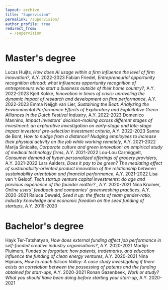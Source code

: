 ```yaml
---
layout: archive
title: "Supervision"
permalink: /supervision/
author_profile: true
redirect_from:
  - /supervision
---
```

Master's degree
======



Lucas Huijts, <em>How does AI usage within a firm influence the level of firm innovation?</em>, A.Y. 2022-2023
Fabian Friedel, <em>Entrepreneurial opportunity recognition abroad: what influences opportunity recognition of entrepreneurs who start a business outside of their home country?</em>, A.Y. 2022-2023
Kjelt Kokke, <em>Innovation in times of crisis: unraveling the dynamic impact of research and development on firm performance</em>, A.Y. 2022-2023
Emma Neijgh van Lier, <em>Sustaining the Beat: Analyzing the Environmental Performance Effects of
Exploratory and Exploitative Green Alliances in the Dutch Festival Industry</em>, A.Y. 2022-2023
Domenico Mannino, <em>Impact investors’ decision-making across different stages of investment: an explorative investigation on early-stage and late-stage impact investors’ pre-selection investment criteria</em>, A.Y. 2022-2023
Sanne de Bont, <em>How to nudge from a distance? Nudging employees to increase their physical activity on the job while working remotely</em>, A.Y. 2021-2022
Marija Sinicaite, <em>Corporate culture and green innovation: an empirical study of medical technology firms</em>, A.Y. 2021-2022
Lou-Lou Carmiggelt, <em>Consumer demand of hyper-personalized offerings of grocery providers</em>, A.Y. 2021-2022
Lars Aalders, <em>Does it pay to be green? The mediating effect of sustainability-oriented product innovation of the relationship between sustainability orientation and financial performance</em>, A.Y. 2021-2022
Lisa van ‘t Geloof, <em>Tech startup venture capital investments: do age and previous experience of the founder matter? </em>, A.Y. 2020-2021
Nina Kruimer, <em>Online users’ feedback and companies’ greenwashing practices</em>, A.Y. 2020-2021
Raluca Dewald, <em>Seed it up: the ffects of team gender-ratio, industry knowledge and economic freedom on the seed funding of startups</em>, A.Y. 2019-2020

Bachelor's degree
======




Hayk Ter-Tatshatyan, <em>How does external funding affect job performance in self-funded creative industry organisations?</em>, A.Y. 2020-2021
Martijn Pluimers, <em>Funded or forgotten: how patents, trademarks, and education influence the funding of clean energy ventures</em>, A.Y. 2020-2021
Nina Hijmans, <em>How to reach Silicon Valley: A case study investigating if there exists an correlation between the possessing of patents and the funding obtained for start-ups</em>, A.Y. 2020-2021
Ronan Gazenbeek, <em>Work or study? What you should have been doing before starting your start-up</em>, A.Y. 2020-2021
